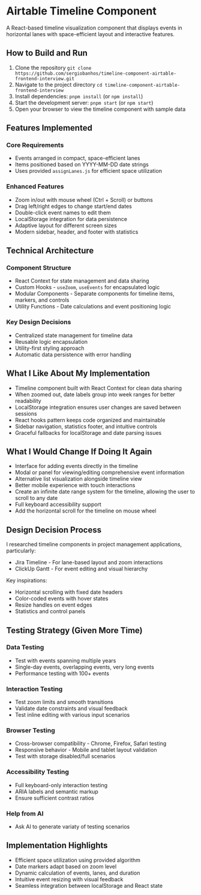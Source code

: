 # Airtable Timeline Component

A React-based timeline visualization component that displays events in horizontal lanes with space-efficient layout and interactive features.

## How to Build and Run

1. Clone the repository `git clone https://github.com/sergiobanhos/timeline-component-airtable-frontend-interview.git`
2. Navigate to the project directory `cd timeline-component-airtable-frontend-interview`
3. Install dependencies: `pnpm install` (or `npm install`)
4. Start the development server: `pnpm start` (or `npm start`)
5. Open your browser to view the timeline component with sample data

## Features Implemented

### Core Requirements
- Events arranged in compact, space-efficient lanes
- Items positioned based on YYYY-MM-DD date strings
- Uses provided `assignLanes.js` for efficient space utilization

### Enhanced Features
- Zoom in/out with mouse wheel (Ctrl + Scroll) or buttons
- Drag left/right edges to change start/end dates
- Double-click event names to edit them
- LocalStorage integration for data persistence
- Adaptive layout for different screen sizes
- Modern sidebar, header, and footer with statistics

## Technical Architecture

### Component Structure
- React Context for state management and data sharing
- Custom Hooks - `useZoom`, `useEvents` for encapsulated logic
- Modular Components - Separate components for timeline items, markers, and controls
- Utility Functions - Date calculations and event positioning logic

### Key Design Decisions
- Centralized state management for timeline data
- Reusable logic encapsulation
- Utility-first styling approach
- Automatic data persistence with error handling

## What I Like About My Implementation

- Timeline component built with React Context for clean data sharing
- When zoomed out, date labels group into week ranges for better readability
- LocalStorage integration ensures user changes are saved between sessions
- React hooks pattern keeps code organized and maintainable
- Sidebar navigation, statistics footer, and intuitive controls
- Graceful fallbacks for localStorage and date parsing issues

## What I Would Change If Doing It Again

- Interface for adding events directly in the timeline
- Modal or panel for viewing/editing comprehensive event information
- Alternative list visualization alongside timeline view
- Better mobile experience with touch interactions
- Create an infinite date range system for the timeline, allowing the user to scroll to any date
- Full keyboard accessibility support
- Add the horizontal scroll for the timeline on mouse wheel

## Design Decision Process

I researched timeline components in project management applications, particularly:
- Jira Timeline - For lane-based layout and zoom interactions
- ClickUp Gantt - For event editing and visual hierarchy

Key inspirations:
- Horizontal scrolling with fixed date headers
- Color-coded events with hover states
- Resize handles on event edges
- Statistics and control panels

## Testing Strategy (Given More Time)

### Data Testing
- Test with events spanning multiple years
- Single-day events, overlapping events, very long events
- Performance testing with 100+ events

### Interaction Testing
- Test zoom limits and smooth transitions
- Validate date constraints and visual feedback
- Test inline editing with various input scenarios

### Browser Testing
- Cross-browser compatibility - Chrome, Firefox, Safari testing
- Responsive behavior - Mobile and tablet layout validation
- Test with storage disabled/full scenarios

### Accessibility Testing
- Full keyboard-only interaction testing
- ARIA labels and semantic markup
- Ensure sufficient contrast ratios

### Help from AI
- Ask AI to generate variaty of testing scenarios


## Implementation Highlights
- Efficient space utilization using provided algorithm
- Date markers adapt based on zoom level
- Dynamic calculation of events, lanes, and duration
- Intuitive event resizing with visual feedback
- Seamless integration between localStorage and React state
